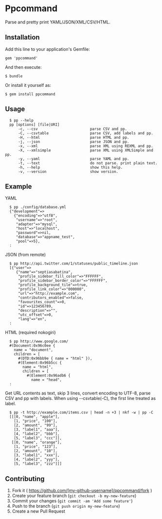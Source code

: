 # Ppcommand

Parse and pretty print YAML/JSON/XML/CSV/HTML.

## Installation

Add this line to your application's Gemfile:

    gem 'ppcommand'

And then execute:

    $ bundle

Or install it yourself as:

    $ gem install ppcommand

## Usage

```
  $ pp --help
  pp [options] [file|URI]
      -c, --csv                        parse CSV and pp.
      -C, --csvtable                   parse CSV, add labels and pp.
      -H, --html                       parse HTML and pp.
      -j, --json                       parse JSON and pp.
      -x, --xml                        parse XML using REXML and pp.
      -X, --xmlsimple                  parse XML using XMLSimple and pp.
      -y, --yaml                       parse YAML and pp.
      -t, --text                       do not parse. print plain text.
      -h, --help                       show this help.
      -v, --version                    show version.
```

## Example

YAML

```
  $ pp ./config/database.yml
  {"development"=>
    {"encoding"=>"utf8",
     "username"=>"root",
     "adapter"=>"mysql",
     "host"=>"localhost",
     "password"=>nil,
     "database"=>"appname_test",
     "pool"=>5},
  :
```

JSON (from remote)

```
  $ pp http://api.twitter.com/1/statuses/public_timeline.json
  [{"user"=>
     {"name"=>"septiasabatina",
      "profile_sidebar_fill_color"=>"FFFFFF",
      "profile_sidebar_border_color"=>"FFFFFF",
      "profile_background_tile"=>true,
      "profile_link_color"=>"000000",
      "url"=>"http://example.com",
      "contributors_enabled"=>false,
      "favourites_count"=>0,
      "id"=>123456789,
      "description"=>"",
      "utc_offset"=>0,
      "lang"=>"en",
  :
```

HTML (required nokogiri)

```
  $ pp http://www.google.com/
  #(Document:0x96c0ee {
    name = "document",
    children = [
      #(DTD:0x96bb9e { name = "html" }),
      #(Element:0x96b5cc {
        name = "html",
        children = [
          #(Element:0x96adb6 {
            name = "head",
  :
```

Get URL contents as text, skip 3 lines, convert encoding to UTF-8, parse CSV and pp with labels. When using --csvtable(-C), the first line treated as label.

```
  $ pp -t http://example.com/items.csv | head -n +3 | nkf -w | pp -C
  [[[0, "name", "apple"],
    [1, "price", "100"],
    [2, "amount", "99"],
    [3, "label1", "aaa"],
    [4, "label2", "bbb"],
    [5, "label3", "ccc"]],
   [[0, "name", "orange"],
    [1, "price", "123"],
    [2, "amount", "10"],
    [3, "label1", "xxx"],
    [4, "label2", "yyy"],
    [5, "label3", "zzz"]]]
```

## Contributing

1. Fork it ( https://github.com/[my-github-username]/ppcommand/fork )
2. Create your feature branch (`git checkout -b my-new-feature`)
3. Commit your changes (`git commit -am 'Add some feature'`)
4. Push to the branch (`git push origin my-new-feature`)
5. Create a new Pull Request
